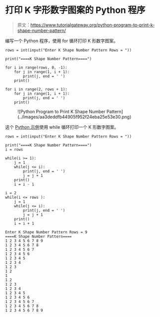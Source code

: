 # 打印 K 字形数字图案的 Python 程序

> 原文：<https://www.tutorialgateway.org/python-program-to-print-k-shape-number-pattern/>

编写一个 Python 程序，使用 for 循环打印 K 形数字图案。

```
rows = int(input("Enter K Shape Number Pattern Rows = "))

print("====K Shape Number Pattern====")

for i in range(rows, 0, -1):
    for j in range(1, i + 1):
        print(j, end = ' ')
    print()

for i in range(2, rows + 1):
    for j in range(1, i + 1):
        print(j, end = ' ')
    print()
```

<figure class="wp-block-image size-large">![Python Program to Print K Shape Number Pattern](../Images/aa3deddfb44905f952f24eba25e53e30.png)</figure>

这个 [Python 示例](https://www.tutorialgateway.org/python-programming-examples/)使用 while 循环打印一个 K 形数字图案。

```
rows = int(input("Enter K Shape Number Pattern Rows = "))

print("====K Shape Number Pattern====")
i = rows

while(i >= 1):
    j = 1
    while(j <= i):
        print(j, end = ' ')
        j = j + 1
    print()
    i = i - 1

i = 2
while(i <= rows ):
    j = 1
    while(j <= i):
        print(j, end = ' ')
        j = j + 1
    print()
    i = i + 1
```

```
Enter K Shape Number Pattern Rows = 9
====K Shape Number Pattern====
1 2 3 4 5 6 7 8 9 
1 2 3 4 5 6 7 8 
1 2 3 4 5 6 7 
1 2 3 4 5 6 
1 2 3 4 5 
1 2 3 4 
1 2 3 
1 2 
1 
1 2 
1 2 3 
1 2 3 4 
1 2 3 4 5 
1 2 3 4 5 6 
1 2 3 4 5 6 7 
1 2 3 4 5 6 7 8 
1 2 3 4 5 6 7 8 9 
```